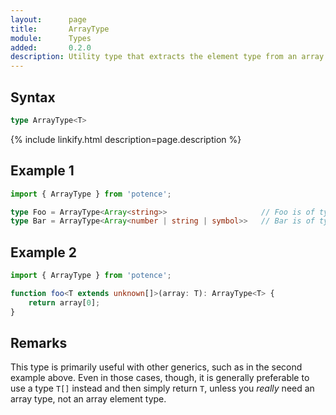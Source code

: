 ```yaml
---
layout:      page
title:       ArrayType
module:      Types
added:       0.2.0
description: Utility type that extracts the element type from an array type.
---
```

## Syntax

```ts
type ArrayType<T>
```

<div class="description">{% include linkify.html description=page.description %}</div>

## Example 1

```ts
import { ArrayType } from 'potence';

type Foo = ArrayType<Array<string>>                     // Foo is of type string
type Bar = ArrayType<Array<number | string | symbol>>   // Bar is of type number | string | symbol
```

## Example 2

```ts
import { ArrayType } from 'potence';

function foo<T extends unknown[]>(array: T): ArrayType<T> {
    return array[0];
}
```

## Remarks

This type is primarily useful with other generics, such as in the second example
above. Even in those cases, though, it is generally preferable to use a type
`T[]` instead and then simply return `T`, unless you *really* need an array
type, not an array element type.
